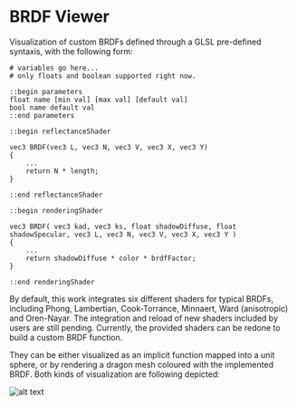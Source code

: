 # BRDF Viewer
Visualization of custom BRDFs defined through a GLSL pre-defined syntaxis, with the following form:
```
# variables go here...
# only floats and boolean supported right now.

::begin parameters
float name [min val] [max val] [default val]
bool name default val
::end parameters

::begin reflectanceShader

vec3 BRDF(vec3 L, vec3 N, vec3 V, vec3 X, vec3 Y)
{
    ... 
    return N * length;
}

::end reflectanceShader

::begin renderingShader

vec3 BRDF( vec3 kad, vec3 ks, float shadowDiffuse, float shadowSpecular, vec3 L, vec3 N, vec3 V, vec3 X, vec3 Y )
{
    ...
    return shadowDiffuse * color * brdfFactor;
}

::end renderingShader
```

By default, this work integrates six different shaders for typical BRDFs, including Phong, Lambertian, Cook-Torrance, Minnaert, Ward (anisotropic) and Oren-Nayar. The integration and reload of new shaders included by users are still pending. Currently, the provided shaders can be redone to build a custom BRDF function.

They can be either visualized as an implicit function mapped into a unit sphere, or by rendering a dragon mesh coloured with the implemented BRDF. Both kinds of visualization are following depicted:

![alt text](md_assets/brdf.png "BRDF Rendering")
